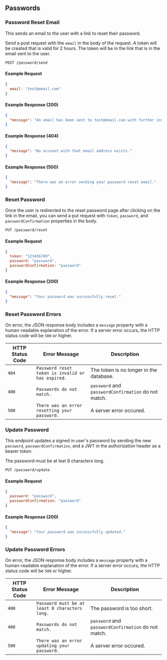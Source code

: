 ## Passwords

### Password Reset Email

This sends an email to the user with a link to reset their password.

Send a post request with the `email` in the body of the request. A token will be created that is valid for 2 hours. The token will be in the link that is in the email sent to the user.

```endpoint
POST /password/send
```

#### Example Request

```javascript
{
  email: "test@email.com"
}
```

#### Example Response (200)

```json
{
  "message": "An email has been sent to test@email.com with further instructions."
}
```

#### Example Response (404)

```json
{
  "message": "No account with that email address exists."
}
```

#### Example Response (500)

```json
{
  "message": "There was an error sending your password reset email."
}
```

### Reset Password

Once the user is redirected to the reset password page after clicking on the link in the email, you can send a put request with `token`, `password`, and `passwordConfirmation` properties in the body.

```endpoint
PUT /password/reset
```

#### Example Request

```javascript
{
  token: "123456789",
  password: "password",
  passwordConfirmation: "password"
}
```

#### Example Response (200)

```json
{
  "message": "Your password was successfully reset."
}
```

### Reset Password Errors

On error, the JSON response body includes a `message` property with a human-readable explanation of the error. If a server error occurs, the HTTP status code will be `500` or higher.

HTTP Status Code | Error Message | Description
|---|---|---
`404` | `Password reset token is invalid or has expired.` | The token is no longer in the database.
`400` | `Passwords do not match.` | `password` and `passwordConfirmation` do not match.
`500` | `There was an error resetting your password.` | A server error occured.

### Update Password

This endpoint updates a signed in user's password by sending the new `password`, `passwordConfirmation`, and a JWT in the authorization header as a bearer token.

The password must be at leat 8 characters long.

```endpoint
PUT /password/update
```

#### Example Request

```javascript
{
  password: "password",
  passwordConfirmation: "password"
}
```

#### Example Response (200)

```json
{
  "message": "Your password was successfully updated."
}
```

### Update Password Errors

On error, the JSON response body includes a `message` property with a human-readable explanation of the error. If a server error occurs, the HTTP status code will be `500` or higher.

HTTP Status Code | Error Message | Description
|---|---|---
`400` | `Password must be at least 8 characters long.` | The password is too short.
`400` | `Passwords do not match.` | `password` and `passwordConfirmation` do not match.
`500` | `There was an error updating your password.` | A server error occured.